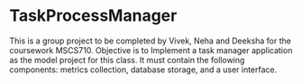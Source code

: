 # TaskProcessManager
This is a group project to be completed by Vivek, Neha and Deeksha for the coursework MSCS710. Objective is to  Implement a task manager application as the model project for this class.  It must contain the following components: metrics collection, database storage, and a user interface.
